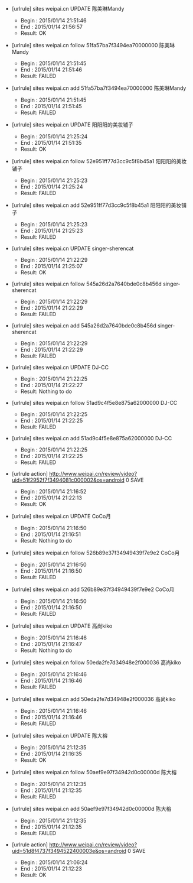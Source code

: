 * [urlrule] sites weipai.cn UPDATE 陈美琳Mandy


    * Begin : 2015/01/14 21:51:46
    * End   : 2015/01/14 21:56:57
    * Result: OK

* [urlrule] sites weipai.cn follow 51fa57ba7f3494ea70000000 陈美琳Mandy


    * Begin : 2015/01/14 21:51:45
    * End   : 2015/01/14 21:51:46
    * Result: FAILED

* [urlrule] sites weipai.cn add 51fa57ba7f3494ea70000000 陈美琳Mandy


    * Begin : 2015/01/14 21:51:45
    * End   : 2015/01/14 21:51:45
    * Result: FAILED

* [urlrule] sites weipai.cn UPDATE 阳阳阳的美妆铺子


    * Begin : 2015/01/14 21:25:24
    * End   : 2015/01/14 21:51:35
    * Result: OK

* [urlrule] sites weipai.cn follow 52e951ff77d3cc9c5f8b45a1 阳阳阳的美妆铺子


    * Begin : 2015/01/14 21:25:23
    * End   : 2015/01/14 21:25:24
    * Result: FAILED

* [urlrule] sites weipai.cn add 52e951ff77d3cc9c5f8b45a1 阳阳阳的美妆铺子


    * Begin : 2015/01/14 21:25:23
    * End   : 2015/01/14 21:25:23
    * Result: FAILED

* [urlrule] sites weipai.cn UPDATE singer-sherencat


    * Begin : 2015/01/14 21:22:29
    * End   : 2015/01/14 21:25:07
    * Result: OK

* [urlrule] sites weipai.cn follow 545a26d2a7640bde0c8b456d singer-sherencat


    * Begin : 2015/01/14 21:22:29
    * End   : 2015/01/14 21:22:29
    * Result: FAILED

* [urlrule] sites weipai.cn add 545a26d2a7640bde0c8b456d singer-sherencat


    * Begin : 2015/01/14 21:22:29
    * End   : 2015/01/14 21:22:29
    * Result: FAILED

* [urlrule] sites weipai.cn UPDATE DJ-CC


    * Begin : 2015/01/14 21:22:25
    * End   : 2015/01/14 21:22:27
    * Result: Nothing to do

* [urlrule] sites weipai.cn follow 51ad9c4f5e8e875a62000000 DJ-CC


    * Begin : 2015/01/14 21:22:25
    * End   : 2015/01/14 21:22:25
    * Result: FAILED

* [urlrule] sites weipai.cn add 51ad9c4f5e8e875a62000000 DJ-CC


    * Begin : 2015/01/14 21:22:25
    * End   : 2015/01/14 21:22:25
    * Result: FAILED

* [urlrule action] http://www.weipai.cn/review/video?uid=51f2952f7f3494081c000002&os=android 0 SAVE

    * Begin : 2015/01/14 21:16:52
    * End   : 2015/01/14 21:22:13
    * Result: OK

* [urlrule] sites weipai.cn UPDATE CoCo月


    * Begin : 2015/01/14 21:16:50
    * End   : 2015/01/14 21:16:51
    * Result: Nothing to do

* [urlrule] sites weipai.cn follow 526b89e37f34949439f7e9e2 CoCo月


    * Begin : 2015/01/14 21:16:50
    * End   : 2015/01/14 21:16:50
    * Result: FAILED

* [urlrule] sites weipai.cn add 526b89e37f34949439f7e9e2 CoCo月


    * Begin : 2015/01/14 21:16:50
    * End   : 2015/01/14 21:16:50
    * Result: FAILED

* [urlrule] sites weipai.cn UPDATE 高尚kiko


    * Begin : 2015/01/14 21:16:46
    * End   : 2015/01/14 21:16:47
    * Result: Nothing to do

* [urlrule] sites weipai.cn follow 50eda2fe7d34948e2f000036 高尚kiko


    * Begin : 2015/01/14 21:16:46
    * End   : 2015/01/14 21:16:46
    * Result: FAILED

* [urlrule] sites weipai.cn add 50eda2fe7d34948e2f000036 高尚kiko


    * Begin : 2015/01/14 21:16:46
    * End   : 2015/01/14 21:16:46
    * Result: FAILED

* [urlrule] sites weipai.cn UPDATE 陈大榕


    * Begin : 2015/01/14 21:12:35
    * End   : 2015/01/14 21:16:35
    * Result: OK

* [urlrule] sites weipai.cn follow 50aef9e97f34942d0c00000d 陈大榕


    * Begin : 2015/01/14 21:12:35
    * End   : 2015/01/14 21:12:35
    * Result: FAILED

* [urlrule] sites weipai.cn add 50aef9e97f34942d0c00000d 陈大榕


    * Begin : 2015/01/14 21:12:35
    * End   : 2015/01/14 21:12:35
    * Result: FAILED

* [urlrule action] http://www.weipai.cn/review/video?uid=51d8f4737f3494522400003e&os=android 0 SAVE

    * Begin : 2015/01/14 21:06:24
    * End   : 2015/01/14 21:12:23
    * Result: OK

